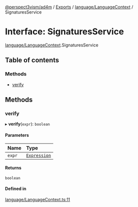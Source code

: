 [@perspect3vism/ad4m](../README.md) / [Exports](../modules.md) / [language/LanguageContext](../modules/language_LanguageContext.md) / SignaturesService

# Interface: SignaturesService

[language/LanguageContext](../modules/language_LanguageContext.md).SignaturesService

## Table of contents

### Methods

- [verify](language_LanguageContext.SignaturesService.md#verify)

## Methods

### verify

▸ **verify**(`expr`): `boolean`

#### Parameters

| Name | Type |
| :------ | :------ |
| `expr` | [`Expression`](../classes/expression_Expression.Expression.md) |

#### Returns

`boolean`

#### Defined in

[language/LanguageContext.ts:11](https://github.com/perspect3vism/ad4m-executor/blob/5a19b63d/core/src/language/LanguageContext.ts#L11)
